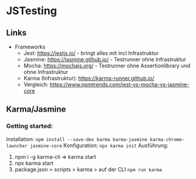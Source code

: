 # JSTesting

## Links

- Frameworks
  - Jest: https://jestjs.io/ - bringt alles mit incl Infrastruktur
  - Jasmine: https://jasmine.github.io/ - Testrunner ohne Infrastruktur
  - Mocha: https://mochajs.org/ - Testrunner ohne Assertionlibrary und ohne Infrastruktur
  - Karma (Infrastruktur): https://karma-runner.github.io/
  - Vergleich: https://www.npmtrends.com/jest-vs-mocha-vs-jasmine-core

## Karma/Jasmine

### Getting started:

Installation: `npm install --save-dev karma karma-jasmine karma-chrome-launcher jasmine-core`
Konfiguration: `npx karma init`
Ausführung:

1. npm i -g karma-cli => karma start
2. npx karma start
3. package.json > scripts > karma > auf der CLI `npm run karma`

